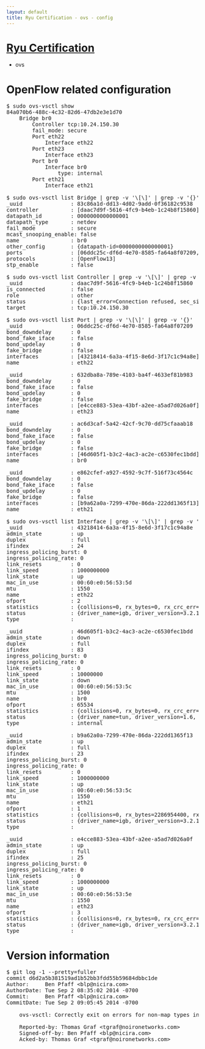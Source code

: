 ```yaml
---
layout: default
title: Ryu Certification - ovs - config
---
```

# [Ryu Certification](http://osrg.github.io/ryu/certification.html)
* ovs 

# OpenFlow related configuration
<pre>
$ sudo ovs-vsctl show
84a070b6-488c-4c32-82d6-47db2e3e1d70
    Bridge br0
        Controller tcp:10.24.150.30
        fail_mode: secure
        Port eth22
            Interface eth22
        Port eth23
            Interface eth23
        Port br0
            Interface br0
                type: internal
        Port eth21
            Interface eth21

$ sudo ovs-vsctl list Bridge | grep -v '\[\]' | grep -v '{}'
_uuid               : 83c86a1d-dd13-4d02-9add-0f36182c9538
controller          : [daac7d9f-5616-4fc9-b4eb-1c24b8f15860]
datapath_id         : 0000000000000001
datapath_type       : netdev
fail_mode           : secure
mcast_snooping_enable: false
name                : br0
other_config        : {datapath-id=0000000000000001}
ports               : [06ddc25c-df6d-4e70-8585-fa64a8f07209, 632dba8a-789e-4103-ba4f-4633ef81b983, ac6d3caf-5a42-42cf-9c70-dd75cfaaab18, e862cfef-a927-4592-9c7f-516f73c4564c]
protocols           : [OpenFlow13]
stp_enable          : false

$ sudo ovs-vsctl list Controller | grep -v '\[\]' | grep -v '{}'
_uuid               : daac7d9f-5616-4fc9-b4eb-1c24b8f15860
is_connected        : false
role                : other
status              : {last_error=Connection refused, sec_since_connect=702, sec_since_disconnect=3, state=BACKOFF}
target              : tcp:10.24.150.30

$ sudo ovs-vsctl list Port | grep -v '\[\]' | grep -v '{}'
_uuid               : 06ddc25c-df6d-4e70-8585-fa64a8f07209
bond_downdelay      : 0
bond_fake_iface     : false
bond_updelay        : 0
fake_bridge         : false
interfaces          : [43218414-6a3a-4f15-8e6d-3f17c1c94a8e]
name                : eth22

_uuid               : 632dba8a-789e-4103-ba4f-4633ef81b983
bond_downdelay      : 0
bond_fake_iface     : false
bond_updelay        : 0
fake_bridge         : false
interfaces          : [e4cce883-53ea-43bf-a2ee-a5ad7d026a0f]
name                : eth23

_uuid               : ac6d3caf-5a42-42cf-9c70-dd75cfaaab18
bond_downdelay      : 0
bond_fake_iface     : false
bond_updelay        : 0
fake_bridge         : false
interfaces          : [46d605f1-b3c2-4ac3-ac2e-c6530fec1bdd]
name                : br0

_uuid               : e862cfef-a927-4592-9c7f-516f73c4564c
bond_downdelay      : 0
bond_fake_iface     : false
bond_updelay        : 0
fake_bridge         : false
interfaces          : [b9a62a0a-7299-470e-86da-222dd1365f13]
name                : eth21

$ sudo ovs-vsctl list Interface | grep -v '\[\]' | grep -v '{}'
_uuid               : 43218414-6a3a-4f15-8e6d-3f17c1c94a8e
admin_state         : up
duplex              : full
ifindex             : 24
ingress_policing_burst: 0
ingress_policing_rate: 0
link_resets         : 0
link_speed          : 1000000000
link_state          : up
mac_in_use          : 00:60:e0:56:53:5d
mtu                 : 1550
name                : eth22
ofport              : 2
statistics          : {collisions=0, rx_bytes=0, rx_crc_err=0, rx_dropped=0, rx_errors=0, rx_frame_err=0, rx_over_err=0, rx_packets=0, tx_bytes=995005984, tx_dropped=0, tx_errors=0, tx_packets=23579334}
status              : {driver_name=igb, driver_version=3.2.10-k, firmware_version=2.10-9}
type                : 

_uuid               : 46d605f1-b3c2-4ac3-ac2e-c6530fec1bdd
admin_state         : down
duplex              : full
ifindex             : 83
ingress_policing_burst: 0
ingress_policing_rate: 0
link_resets         : 0
link_speed          : 10000000
link_state          : down
mac_in_use          : 00:60:e0:56:53:5c
mtu                 : 1500
name                : br0
ofport              : 65534
statistics          : {collisions=0, rx_bytes=0, rx_crc_err=0, rx_dropped=0, rx_errors=0, rx_frame_err=0, rx_over_err=0, rx_packets=0, tx_bytes=0, tx_dropped=0, tx_errors=0, tx_packets=0}
status              : {driver_name=tun, driver_version=1.6, firmware_version=N/A}
type                : internal

_uuid               : b9a62a0a-7299-470e-86da-222dd1365f13
admin_state         : up
duplex              : full
ifindex             : 23
ingress_policing_burst: 0
ingress_policing_rate: 0
link_resets         : 0
link_speed          : 1000000000
link_state          : up
mac_in_use          : 00:60:e0:56:53:5c
mtu                 : 1550
name                : eth21
ofport              : 1
statistics          : {collisions=0, rx_bytes=2286954400, rx_crc_err=0, rx_dropped=0, rx_errors=0, rx_frame_err=0, rx_over_err=0, rx_packets=33042201, tx_bytes=0, tx_dropped=0, tx_errors=0, tx_packets=0}
status              : {driver_name=igb, driver_version=3.2.10-k, firmware_version=2.10-9}
type                : 

_uuid               : e4cce883-53ea-43bf-a2ee-a5ad7d026a0f
admin_state         : up
duplex              : full
ifindex             : 25
ingress_policing_burst: 0
ingress_policing_rate: 0
link_resets         : 0
link_speed          : 1000000000
link_state          : up
mac_in_use          : 00:60:e0:56:53:5e
mtu                 : 1550
name                : eth23
ofport              : 3
statistics          : {collisions=0, rx_bytes=0, rx_crc_err=0, rx_dropped=0, rx_errors=0, rx_frame_err=0, rx_over_err=0, rx_packets=0, tx_bytes=2930536500, tx_dropped=0, tx_errors=0, tx_packets=1953691}
status              : {driver_name=igb, driver_version=3.2.10-k, firmware_version=2.10-9}
type                : 
</pre>

# Version information
<pre>
$ git log -1 --pretty=fuller
commit d6d2a5b381519ad1b52bb3fdd55b59684dbbc1de
Author:     Ben Pfaff &lt;blp@nicira.com&gt;
AuthorDate: Tue Sep 2 08:35:02 2014 -0700
Commit:     Ben Pfaff &lt;blp@nicira.com&gt;
CommitDate: Tue Sep 2 09:05:45 2014 -0700

    ovs-vsctl: Correctly exit on errors for non-map types in &quot;remove&quot; command.
    
    Reported-by: Thomas Graf &lt;tgraf@noironetworks.com&gt;
    Signed-off-by: Ben Pfaff &lt;blp@nicira.com&gt;
    Acked-by: Thomas Graf &lt;tgraf@noironetworks.com&gt;
</pre>
